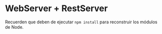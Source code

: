 # WebServer + RestServer

Recuerden que deben de ejecutar `npm install` para reconstruir los
módulos de Node.
